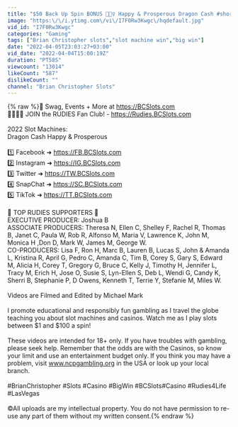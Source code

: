 ```yaml
---
title: "$50 Back Up Spin BONUS 🧘🏼‍♀️ Happy & Prosperous Dragon Cash #shorts"
image: "https:\/\/i.ytimg.com\/vi\/I7F0Rw3Kwgc\/hqdefault.jpg"
vid_id: "I7F0Rw3Kwgc"
categories: "Gaming"
tags: ["Brian Christopher slots","slot machine win","big win"]
date: "2022-04-05T23:03:27+03:00"
vid_date: "2022-04-04T15:00:19Z"
duration: "PT58S"
viewcount: "13014"
likeCount: "587"
dislikeCount: ""
channel: "Brian Christopher Slots"
---
```

{% raw %}👤 Swag, Events + More at <a rel="nofollow" target="blank" href="https://BCSlots.com">https://BCSlots.com</a><br />👨‍👩‍👧‍👧  JOIN the RUDIES Fan Club! - <a rel="nofollow" target="blank" href="https://Rudies.BCSlots.com">https://Rudies.BCSlots.com</a><br /><br />2022 Slot Machines:<br />Dragon Cash Happy &amp; Prosperous <br /><br />1️⃣ Facebook   ➜ <a rel="nofollow" target="blank" href="https://FB.BCSlots.com">https://FB.BCSlots.com</a><br />2️⃣ Instagram  ➜ <a rel="nofollow" target="blank" href="https://IG.BCSlots.com">https://IG.BCSlots.com</a><br />3️⃣ Twitter        ➜ <a rel="nofollow" target="blank" href="https://TW.BCSlots.com">https://TW.BCSlots.com</a><br />4️⃣ SnapChat   ➜ <a rel="nofollow" target="blank" href="https://SC.BCSlots.com">https://SC.BCSlots.com</a><br />5️⃣ TikTok        ➜ <a rel="nofollow" target="blank" href="https://TT.BCSlots.com">https://TT.BCSlots.com</a><br />         <br />👫 TOP RUDIES SUPPORTERS 👭<br />EXECUTIVE PRODUCER: Joshua B<br />ASSOCIATE PRODUCERS: Theresa N, Ellen C, Shelley F,  Rachel R, Thomas B, Janet C, Paula W, Rob R,  Alfonso M, Maria V, Lawrence K, John M, Monica H ,Don D, Mark W, James M, George W.<br />CO-PRODUCERS: Lisa F, Ron H, Marc B, Lauren B, Lucas S, John &amp; Amanda L, Kristina R, April G, Pedro C, Amanda C, Tim B, Corey S, Gary S, Edward M,  Alicia H, Corey T, Gregory G, Bruce C, Kelly J, Timothy H, Jennifer L, Tracy M, Erich H, Jose O, Susie S, Lyn-Ellen S, Deb L, Wendi G, Candy K, Sherri B, Stephanie P, D Owens, Kenneth T, Terrie Y, Stefanie M, Miles W.<br /><br />Videos are Filmed and Edited by Michael Mark<br /><br />I promote educational and responsibly fun gambling as I travel the globe teaching you about slot machines and casinos. Watch me as I play slots between $1 and $100 a spin! <br /><br />These videos are intended for 18+ only. If you have troubles with gambling, please seek help. Remember that the odds are with the Casinos, so know your limit and use an entertainment budget only. If you think you may have a problem, visit www.ncpgambling.org in the USA or look up your local branch. <br /><br />#BrianChristopher #Slots #Casino #BigWin #BCSlots#Casino #Rudies4Life #LasVegas <br /><br />©All uploads are my intellectual property. You do not have permission to re-use any part of them without my written consent.{% endraw %}
